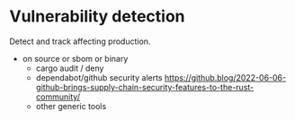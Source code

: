# Vulnerability detection

Detect and track affecting production.

* on source or sbom or binary
  * cargo audit / deny
  * dependabot/github security alerts
https://github.blog/2022-06-06-github-brings-supply-chain-security-features-to-the-rust-community/
  * other generic tools
